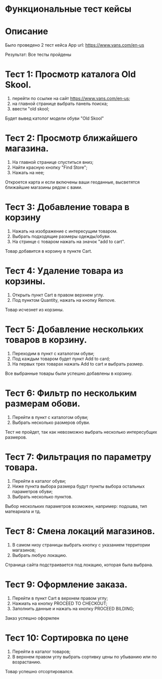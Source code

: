 # Функциональные тест кейсы
# Описание
Было проведено 2 тест кейса App url: https://www.vans.com/en-us 

Результат: Все тесты пройдены

# Тест 1: Просмотр каталога Old Skool.
1. перейти по ссылке на сайт https://www.vans.com/en-us;
2. на главной странице выбрать панель поиска;
3. ввести "old skool;

Будет вывед католог модели обуви "Old Skool"

# Тест 2: Просмотр ближайшего магазина.
1. На главной странице спуститься вниз;
2. Найти красную кнопку "Find Store";
3. Нажать на нее;

Откроется карта и если включены ваши геоданные, высветятся ближайшие магазины рядом с вами.

# Тест 3: Добавление товара в корзину
1. Нажать на изображение с интересущим товаром.
2. Выбрать подходящие размеры одежды/обуви.
3. На стринце с товаром нажать на значок "add to cart".

Товар добавится в корзину в пункте Cart.

# Тест 4: Удаление товара из корзины.
1. Открыть пункт Cart в правом верхнем углу.
2. Под пунктом Quantity, нажать на кнопку Remove.

Товар исчезнет из корзины.

# Тест 5: Добавление нескольких товаров в корзину.
1. Переходим в пункт с каталогом обуви;
2. Под каждым товаром будет пункт Add to card;
3. На первых трех товарах нажать Add to cart и выбрать размер.

Все выбранные товары были успешно добавлены в корзину.

# Тест 6: Фильтр по нескольким размерам обови.
1. Перейти в пункт с каталогом обуви;
2. Выбрать несколько размеров обуви.

Тест не пройдет, так как невозможно выбрать несколько интересубщих размеров.

# Тест 7: Фильтрация по параметру товара.
1. Перейти в каталог обуви;
2. Ниже пункта выбора размера будут пункты выбора остальных параметров обуви;
3. Выбрать несколько пунктов.

Выбор нескольких параметров возможен, например: подошва, тип матеариала и тд.

# Тест 8: Смена локаций магазинов.
1. В самом низу страницы выбрать кнопку с указанием территории магазинов;
2. Выбрать любую локацию.

Страница сайта подстраивается под локацию, которая была выбрана.

# Тест 9: Оформление заказа.
1. Перейти в пункт Cart в верхнем правом углу;
2. Нажиать на кнопку PROCEED TO CHECKOUT;
3. Заполнить данные и нажать на кнопку PROCEED BILDING;

Заказ успешно оформлен 

# Тест 10: Сортировка по цене
1. Перейти в каталог товаров;
2. В верхнем правом углу выбрать сортивку цены по убыванию или по возрастанию.

Товар успешно отсортировался.
